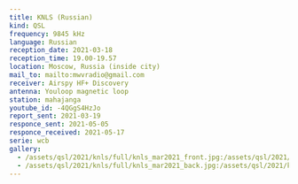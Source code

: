 ```yaml
---
title: KNLS (Russian)
kind: QSL
frequency: 9845 kHz
language: Russian
reception_date: 2021-03-18
reception_time: 19.00-19.57
location: Moscow, Russia (inside city)
mail_to: mailto:mwvradio@gmail.com
receiver: Airspy HF+ Discovery
antenna: Youloop magnetic loop
station: mahajanga
youtube_id: -4QGgS4HzJo
report_sent: 2021-03-19
responce_sent: 2021-05-05
responce_received: 2021-05-17
serie: wcb
gallery:
  - /assets/qsl/2021/knls/full/knls_mar2021_front.jpg:/assets/qsl/2021/knls/small/knls_mar2021_front.jpg
  - /assets/qsl/2021/knls/full/knls_mar2021_back.jpg:/assets/qsl/2021/knls/small/knls_mar2021_back.jpg
---
```

